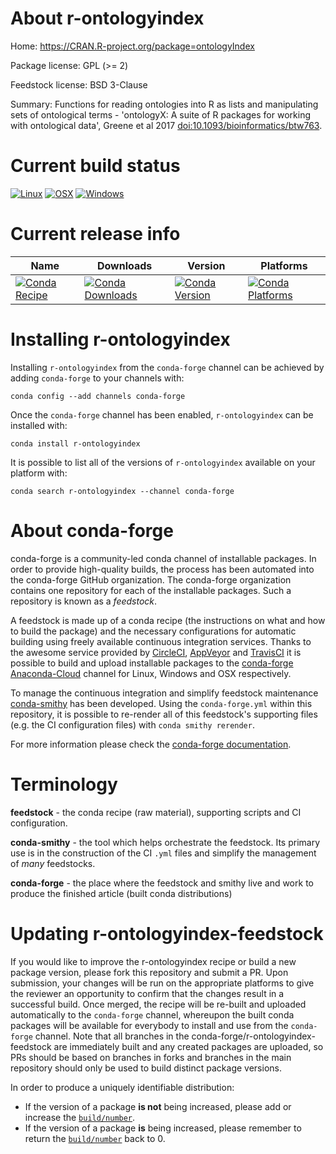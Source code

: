 About r-ontologyindex
=====================

Home: https://CRAN.R-project.org/package=ontologyIndex

Package license: GPL (>= 2)

Feedstock license: BSD 3-Clause

Summary: Functions for reading ontologies into R as lists and manipulating sets of ontological terms - 'ontologyX: A suite of R packages for working with ontological data', Greene et al 2017 <doi:10.1093/bioinformatics/btw763>.



Current build status
====================

[![Linux](https://img.shields.io/circleci/project/github/conda-forge/r-ontologyindex-feedstock/master.svg?label=Linux)](https://circleci.com/gh/conda-forge/r-ontologyindex-feedstock)
[![OSX](https://img.shields.io/travis/conda-forge/r-ontologyindex-feedstock/master.svg?label=macOS)](https://travis-ci.org/conda-forge/r-ontologyindex-feedstock)
[![Windows](https://img.shields.io/appveyor/ci/conda-forge/r-ontologyindex-feedstock/master.svg?label=Windows)](https://ci.appveyor.com/project/conda-forge/r-ontologyindex-feedstock/branch/master)

Current release info
====================

| Name | Downloads | Version | Platforms |
| --- | --- | --- | --- |
| [![Conda Recipe](https://img.shields.io/badge/recipe-r--ontologyindex-green.svg)](https://anaconda.org/conda-forge/r-ontologyindex) | [![Conda Downloads](https://img.shields.io/conda/dn/conda-forge/r-ontologyindex.svg)](https://anaconda.org/conda-forge/r-ontologyindex) | [![Conda Version](https://img.shields.io/conda/vn/conda-forge/r-ontologyindex.svg)](https://anaconda.org/conda-forge/r-ontologyindex) | [![Conda Platforms](https://img.shields.io/conda/pn/conda-forge/r-ontologyindex.svg)](https://anaconda.org/conda-forge/r-ontologyindex) |

Installing r-ontologyindex
==========================

Installing `r-ontologyindex` from the `conda-forge` channel can be achieved by adding `conda-forge` to your channels with:

```
conda config --add channels conda-forge
```

Once the `conda-forge` channel has been enabled, `r-ontologyindex` can be installed with:

```
conda install r-ontologyindex
```

It is possible to list all of the versions of `r-ontologyindex` available on your platform with:

```
conda search r-ontologyindex --channel conda-forge
```


About conda-forge
=================

conda-forge is a community-led conda channel of installable packages.
In order to provide high-quality builds, the process has been automated into the
conda-forge GitHub organization. The conda-forge organization contains one repository
for each of the installable packages. Such a repository is known as a *feedstock*.

A feedstock is made up of a conda recipe (the instructions on what and how to build
the package) and the necessary configurations for automatic building using freely
available continuous integration services. Thanks to the awesome service provided by
[CircleCI](https://circleci.com/), [AppVeyor](https://www.appveyor.com/)
and [TravisCI](https://travis-ci.org/) it is possible to build and upload installable
packages to the [conda-forge](https://anaconda.org/conda-forge)
[Anaconda-Cloud](https://anaconda.org/) channel for Linux, Windows and OSX respectively.

To manage the continuous integration and simplify feedstock maintenance
[conda-smithy](https://github.com/conda-forge/conda-smithy) has been developed.
Using the ``conda-forge.yml`` within this repository, it is possible to re-render all of
this feedstock's supporting files (e.g. the CI configuration files) with ``conda smithy rerender``.

For more information please check the [conda-forge documentation](https://conda-forge.org/docs/).

Terminology
===========

**feedstock** - the conda recipe (raw material), supporting scripts and CI configuration.

**conda-smithy** - the tool which helps orchestrate the feedstock.
                   Its primary use is in the construction of the CI ``.yml`` files
                   and simplify the management of *many* feedstocks.

**conda-forge** - the place where the feedstock and smithy live and work to
                  produce the finished article (built conda distributions)


Updating r-ontologyindex-feedstock
==================================

If you would like to improve the r-ontologyindex recipe or build a new
package version, please fork this repository and submit a PR. Upon submission,
your changes will be run on the appropriate platforms to give the reviewer an
opportunity to confirm that the changes result in a successful build. Once
merged, the recipe will be re-built and uploaded automatically to the
`conda-forge` channel, whereupon the built conda packages will be available for
everybody to install and use from the `conda-forge` channel.
Note that all branches in the conda-forge/r-ontologyindex-feedstock are
immediately built and any created packages are uploaded, so PRs should be based
on branches in forks and branches in the main repository should only be used to
build distinct package versions.

In order to produce a uniquely identifiable distribution:
 * If the version of a package **is not** being increased, please add or increase
   the [``build/number``](https://conda.io/docs/user-guide/tasks/build-packages/define-metadata.html#build-number-and-string).
 * If the version of a package **is** being increased, please remember to return
   the [``build/number``](https://conda.io/docs/user-guide/tasks/build-packages/define-metadata.html#build-number-and-string)
   back to 0.
